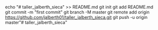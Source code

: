 echo "# taller_jalberth_sieca" >> README.md
git init
git add README.md
git commit -m "first commit"
git branch -M master
git remote add origin https://github.com/jalberth01/taller_jalberth_sieca.git
git push -u origin master"# taller_jalberth_sieca" 
